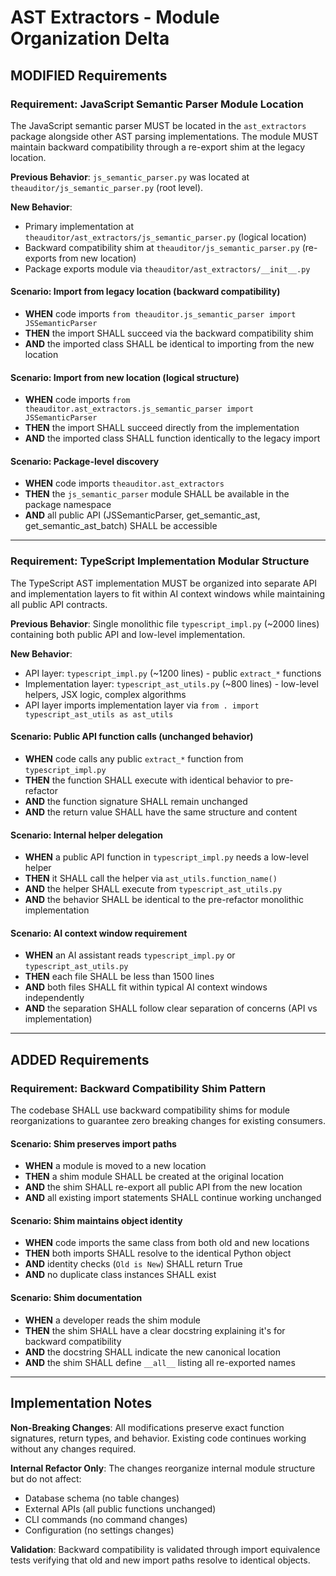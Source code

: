 # AST Extractors - Module Organization Delta

## MODIFIED Requirements

### Requirement: JavaScript Semantic Parser Module Location

The JavaScript semantic parser MUST be located in the `ast_extractors` package alongside other AST parsing implementations. The module MUST maintain backward compatibility through a re-export shim at the legacy location.

**Previous Behavior**: `js_semantic_parser.py` was located at `theauditor/js_semantic_parser.py` (root level).

**New Behavior**:
- Primary implementation at `theauditor/ast_extractors/js_semantic_parser.py` (logical location)
- Backward compatibility shim at `theauditor/js_semantic_parser.py` (re-exports from new location)
- Package exports module via `theauditor/ast_extractors/__init__.py`

#### Scenario: Import from legacy location (backward compatibility)
- **WHEN** code imports `from theauditor.js_semantic_parser import JSSemanticParser`
- **THEN** the import SHALL succeed via the backward compatibility shim
- **AND** the imported class SHALL be identical to importing from the new location

#### Scenario: Import from new location (logical structure)
- **WHEN** code imports `from theauditor.ast_extractors.js_semantic_parser import JSSemanticParser`
- **THEN** the import SHALL succeed directly from the implementation
- **AND** the imported class SHALL function identically to the legacy import

#### Scenario: Package-level discovery
- **WHEN** code imports `theauditor.ast_extractors`
- **THEN** the `js_semantic_parser` module SHALL be available in the package namespace
- **AND** all public API (JSSemanticParser, get_semantic_ast, get_semantic_ast_batch) SHALL be accessible

---

### Requirement: TypeScript Implementation Modular Structure

The TypeScript AST implementation MUST be organized into separate API and implementation layers to fit within AI context windows while maintaining all public API contracts.

**Previous Behavior**: Single monolithic file `typescript_impl.py` (~2000 lines) containing both public API and low-level implementation.

**New Behavior**:
- API layer: `typescript_impl.py` (~1200 lines) - public `extract_*` functions
- Implementation layer: `typescript_ast_utils.py` (~800 lines) - low-level helpers, JSX logic, complex algorithms
- API layer imports implementation layer via `from . import typescript_ast_utils as ast_utils`

#### Scenario: Public API function calls (unchanged behavior)
- **WHEN** code calls any public `extract_*` function from `typescript_impl.py`
- **THEN** the function SHALL execute with identical behavior to pre-refactor
- **AND** the function signature SHALL remain unchanged
- **AND** the return value SHALL have the same structure and content

#### Scenario: Internal helper delegation
- **WHEN** a public API function in `typescript_impl.py` needs a low-level helper
- **THEN** it SHALL call the helper via `ast_utils.function_name()`
- **AND** the helper SHALL execute from `typescript_ast_utils.py`
- **AND** the behavior SHALL be identical to the pre-refactor monolithic implementation

#### Scenario: AI context window requirement
- **WHEN** an AI assistant reads `typescript_impl.py` or `typescript_ast_utils.py`
- **THEN** each file SHALL be less than 1500 lines
- **AND** both files SHALL fit within typical AI context windows independently
- **AND** the separation SHALL follow clear separation of concerns (API vs implementation)

---

## ADDED Requirements

### Requirement: Backward Compatibility Shim Pattern

The codebase SHALL use backward compatibility shims for module reorganizations to guarantee zero breaking changes for existing consumers.

#### Scenario: Shim preserves import paths
- **WHEN** a module is moved to a new location
- **THEN** a shim module SHALL be created at the original location
- **AND** the shim SHALL re-export all public API from the new location
- **AND** all existing import statements SHALL continue working unchanged

#### Scenario: Shim maintains object identity
- **WHEN** code imports the same class from both old and new locations
- **THEN** both imports SHALL resolve to the identical Python object
- **AND** identity checks (`Old is New`) SHALL return True
- **AND** no duplicate class instances SHALL exist

#### Scenario: Shim documentation
- **WHEN** a developer reads the shim module
- **THEN** the shim SHALL have a clear docstring explaining it's for backward compatibility
- **AND** the docstring SHALL indicate the new canonical location
- **AND** the shim SHALL define `__all__` listing all re-exported names

---

## Implementation Notes

**Non-Breaking Changes**: All modifications preserve exact function signatures, return types, and behavior. Existing code continues working without any changes required.

**Internal Refactor Only**: The changes reorganize internal module structure but do not affect:
- Database schema (no table changes)
- External APIs (all public functions unchanged)
- CLI commands (no command changes)
- Configuration (no settings changes)

**Validation**: Backward compatibility is validated through import equivalence tests verifying that old and new import paths resolve to identical objects.
